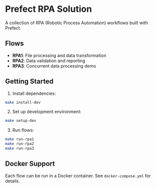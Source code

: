 # Prefect RPA Solution

A collection of RPA (Robotic Process Automation) workflows built with Prefect.

## Flows

- **RPA1**: File processing and data transformation
- **RPA2**: Data validation and reporting
- **RPA3**: Concurrent data processing demo

## Getting Started

1. Install dependencies:
```bash
make install-dev
```

2. Set up development environment:
```bash
make setup-dev
```

3. Run flows:
```bash
make run-rpa1
make run-rpa2
make run-rpa3
```

## Docker Support

Each flow can be run in a Docker container. See `docker-compose.yml` for details.